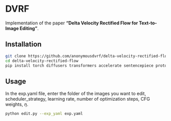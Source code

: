 # DVRF

Implementation of the paper **“Delta Velocity Rectified Flow for Text-to-Image Editing”**.


## Installation

```bash
git clone https://github.com/anonymousdvrf/delta-velocity-rectified-flow.git
cd delta-velocity-rectified-flow
pip install torch diffusers transformers accelerate sentencepiece protobuf
```

## Usage

In the exp.yaml file, enter the folder of the images you want to edit, scheduler_strategy, learning rate, number of optimization steps, CFG weights, $\eta$.

```bash
python edit.py --exp_yaml exp.yaml
```

